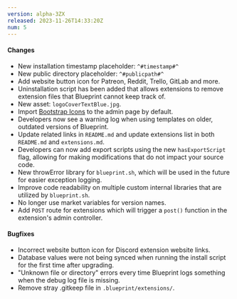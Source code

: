 ```yaml
---
version: alpha-3ZX
released: 2023-11-26T14:33:20Z
num: 5
---
```


#### Changes

- New installation timestamp placeholder: `^#timestamp#^`
- New public directory placeholder: `^#publicpath#^`
- Add website button icon for Patreon, Reddit, Trello, GitLab and more.
- Uninstallation script has been added that allows extensions to remove extension files that Blueprint cannot keep track of.
- New asset: `logoCoverTextBlue.jpg`.
- Import [Bootstrap Icons](https://icons.getbootstrap.com) to the admin page by default.
- Developers now see a warning log when using templates on older, outdated versions of Blueprint.
- Update related links in `README.md` and update extensions list in both `README.md` and `extensions.md`.
- Developers can now add export scripts using the new `hasExportScript` flag, allowing for making modifications that do not impact your source code.
- New throwError library for `blueprint.sh`, which will be used in the future for easier exception logging.
- Improve code readability on multiple custom internal libraries that are utilized by `blueprint.sh`.
- No longer use market variables for version names.
- Add `POST` route for extensions which will trigger a `post()` function in the extension's admin controller.

#### Bugfixes

- Incorrect website button icon for Discord extension website links.
- Database values were not being synced when running the install script for the first time after upgrading.
- "Unknown file or directory" errors every time Blueprint logs something when the debug log file is missing.
- Remove stray .gitkeep file in `.blueprint/extensions/`.
